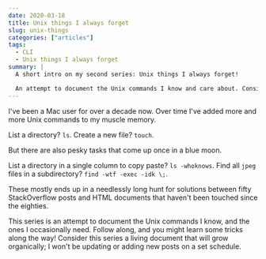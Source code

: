 ```yaml
---
date: 2020-03-18
title: Unix things I always forget
slug: unix-things
categories: ["articles"]
tags:
  - CLI
  - Unix things I always forget
summary: |
  A short intro on my second series: Unix things I always forget!

  An attempt to document the Unix commands I know and care about. Consider this series a living document that will grow organically; I won't be updating or adding new posts on a set schedule.
---
```


I've been a Mac user for over a decade now. Over time I've added more and more Unix commands to my muscle memory.

List a directory? `ls`. Create a new file? `touch`.

But there are also pesky tasks that come up once in a blue moon.

List a directory in a single column to copy paste? `ls -whoknows`. Find all `jpeg` files in a subdirectory? `find -wtf -exec -idk \;`.

These mostly ends up in a needlessly long hunt for solutions between fifty StackOverflow posts and HTML documents that haven't been touched since the eighties.

This series is an attempt to document the Unix commands I know, and the ones I occasionally need. Follow along, and you might learn some tricks along the way! Consider this series a living document that will grow organically; I won't be updating or adding new posts on a set schedule.
